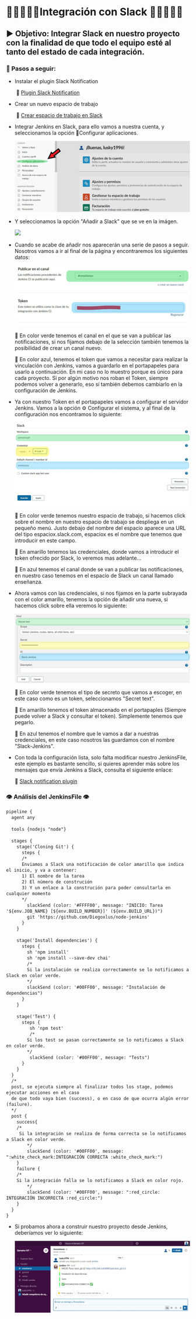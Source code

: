 # :family_man_boy_boy::family_man_girl:Integración con Slack :family_man_girl::family_man_boy_boy:

## :arrow_forward: Objetivo: Integrar Slack en nuestro proyecto con la finalidad de que todo el equipo esté al tanto del estado de cada integración.

### :book: Pasos a seguir:

- Instalar el plugin Slack Notification

  ​	:link: ​[Plugin Slack Notification](https://plugins.jenkins.io/slack/)

- Crear un nuevo espacio de trabajo

  ​	:link: [Crear espacio de trabajo en Slack](https://slack.com/get-started#/create)

- Integrar Jenkins en Slack, para ello vamos a nuestra cuenta, y seleccionamos la opción :electric_plug:Configurar aplicaciones.

  ![](img/AjustesSlack.jpg)

- Y seleccionamos la opción "Añadir a Slack" que se ve en la imágen.

  ![](img/AñadirJenkins.JPG)



- Cuando se acabe de añadir nos aparecerán una serie de pasos a seguir. Nosotros vamos a ir al final de la página y encontraremos los siguientes datos:

   ![](img/KeySlack.JPG)

  :green_heart: En color verde tenemos el canal en el que se van a publicar las notificaciones, si nos fijamos debajo de la selección también tenemos la posibilidad de crear un canal nuevo.

  :blue_heart: En color azul, tenemos el token que vamos a necesitar para realizar la vinculación con Jenkins, vamos a guardarlo en el portapapeles para usarlo a continuación. En mi caso no lo muestro porque es único para cada proyecto. Si por algún motivo nos roban el Token, siempre podemos volver a generarlo, eso sí también debemos cambiarlo en la configuración de Jenkins.

  

- Ya con nuestro Token en el portapapeles vamos a configurar el servidor Jenkins. Vamos a la opción :gear: Configurar el sistema, y al final de la configuración nos encontramos lo siguiente:

  ![](img/SlackWithOutCredentials.JPG)

  :green_heart: En color verde tenemos nuestro espacio de trabajo, si hacemos click sobre el nombre en nuestro espacio de trabajo se despliega en un pequeño menú. Justo debajo del nombre del espacio aparece una URL del tipo espaciox.slack.com, espaciox es el nombre que tenemos que introducir en este campo.

  :yellow_heart: En amarillo tenemos las credenciales, donde vamos a introducir el token ofrecido por Slack, lo veremos mas adelante...

  :blue_heart: En azul tenemos el canal donde se van a publicar las notificaciones, en nuestro caso tenemos en el espacio de Slack un canal llamado enseñanza.

  

- Ahora vamos con las credenciales, si nos fijamos en la parte subrayada con el color amarillo, tenemos la opción de añadir una nueva, si hacemos click sobre ella veremos lo siguiente:

  ![](img/AddSecretSlack.JPG)

  

  :green_heart: En color verde tenemos el tipo de secreto que vamos a escoger, en este caso como es un token, seleccionamos "Secret text".

  :yellow_heart: En amarillo tenemos el token almacenado en el portapaples (Siempre puede volver a Slack y consultar el token). Simplemente tenemos que pegarlo.

  :blue_heart: En azul tenemos el nombre que le vamos a dar a nuestras credenciales, en este caso nosotros las guardamos con el nombre "Slack-Jenkins".

  

- Con toda la configuración lista, solo falta modificar nuestro JenkinsFile, este ejemplo es bastante sencillo, si quieres aprender más sobre los mensajes que envía Jenkins a Slack, consulta el siguiente enlace:

  :link: [Slack notification plugin](https://www.jenkins.io/doc/pipeline/steps/slack/#slacksend-send-slack-message)



### 	:eye: Análisis del JenkinsFile :eye:

```
pipeline {
  agent any
    
  tools {nodejs "node"}
    
  stages {
    stage('Cloning Git') {
      steps {
      /*
      Enviamos a Slack una notificación de color amarillo que indica el inicio, y va a contener:
      1) El nombre de la tarea
      2) El número de construción
      3) Y un enlace a la construción para poder consultarla en cualquier momento
      */
        slackSend (color: '#FFFF00', message: "INICIO: Tarea '${env.JOB_NAME} [${env.BUILD_NUMBER}]' (${env.BUILD_URL})")
        git 'https://github.com/Diegoxlus/node-jenkins'
      }
    }
        
    stage('Install dependencies') {
      steps {
        sh 'npm install'
        sh 'npm install --save-dev chai'
        /*
        Si la instalación se realiza correctamente se lo notificamos a Slack en color verde.
        */
        slackSend (color: '#00FF00', message: "Instalación de dependencias")
      }
    }
     
    stage('Test') {
      steps {
         sh 'npm test'
         /*
        Si los test se pasan correctamente se lo notificamos a Slack en color verde.
        */
         slackSend (color: '#00FF00', message: "Tests")
      }
    }      
  }
  /*
  post, se ejecuta siempre al finalizar todos los stage, podemos ejecutar acciones en el caso
  de que todo vaya bien (success), o en caso de que ocurra algún error (failure).
  */
  post {
    success{
    /*
     Si la integración se realiza de forma correcta se lo notificamos a Slack en color verde.
        */
        slackSend (color: '#00FF00', message: ":white_check_mark:INTEGRACIÓN CORRECTA :white_check_mark:")
    }
    failure {
    /*
    Si la integración falla se lo notificamos a Slack en color rojo.
        */
        slackSend (color: '#00FF00', message: ":red_circle: INTEGRACIÓN INCORRECTA :red_circle:")
    }
  }
}
```



- Si probamos ahora a construir nuestro proyecto desde Jenkins, deberíamos ver lo siguiente:

  ![](img/SlackOK.JPG)
